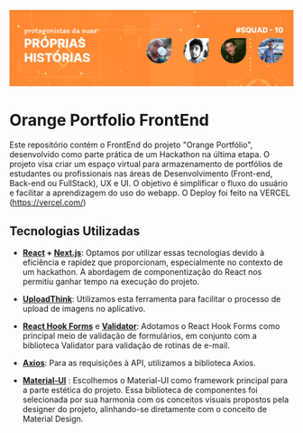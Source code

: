 ![Langue Laranja](https://github.com/Laranja-Mecanica/orange-portifolio-api/blob/main/docs/em-breve-sangues-laranjas.png)

# Orange Portfolio FrontEnd 


Este repositório contém o FrontEnd do projeto "Orange Portfólio", desenvolvido como parte prática de um Hackathon na última etapa. O projeto visa criar um espaço virtual para armazenamento de portfólios de estudantes ou profissionais nas áreas de Desenvolvimento (Front-end, Back-end ou FullStack), UX e UI. O objetivo é simplificar o fluxo do usuário e facilitar a aprendizagem do uso do webapp. O Deploy foi feito na VERCEL (https://vercel.com/)

## Tecnologias Utilizadas

-   **[React](https://pt-br.legacy.reactjs.org/) + [Next.js](https://nextjs.org/)**: Optamos por utilizar essas tecnologias devido à eficiência e rapidez que proporcionam, especialmente no contexto de um hackathon. A abordagem de componentização do React nos permitiu ganhar tempo na execução do projeto.
    
-   **[UploadThink](https://uploadthing.com/)**: Utilizamos esta ferramenta para facilitar o processo de upload de imagens no aplicativo.
    
-   [**React Hook Forms**](https://react-hook-form.com/) e **[Validator](https://github.com/validatorjs/validator.js)**:  Adotamos o React Hook Forms como principal meio de validação de formulários, em conjunto com a biblioteca Validator para validação de rotinas de e-mail.
    
-   **[Axios](https://axios-http.com/docs/intro)**: Para as requisições à API, utilizamos a biblioteca Axios.
    
-   **[Material-UI](https://mui.com/)** : Escolhemos o Material-UI como framework principal para a parte estética do projeto. Essa biblioteca de componentes foi selecionada por sua harmonia com os conceitos visuais propostos pela designer do projeto, alinhando-se diretamente com o conceito de Material Design.

